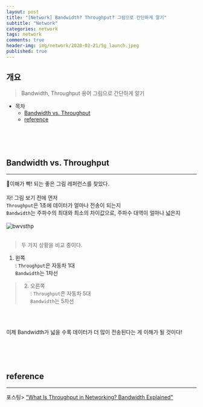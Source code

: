 ```yaml
---  
layout: post  
title: "[Network] Bandwidth? Throughput? 그림으로 간단하게 알기"  
subtitle: "Network"  
categories: network  
tags: network
comments: true  
header-img: img/network/2020-02-21/5g_launch.jpeg
published: true
---  
```

  
## 개요  
> Bandwidth, Throughput 용어 그림으로 간단하게 알기
  
- 목차  
   - [Bandwidth vs. Throughput](#bandwidth-vs-throughput)
   - [reference](#reference)

  
<br><br><br>


## Bandwidth vs. Throughput
---  
이해가 빡! 되는 좋은 그림 레퍼런스를 찾았다.
<br><br>
자! 그림 보기 전에 먼저<br>
`Throughput`은 1초에 데이터가 얼마나 전송이 되는지<br>
`Bandwidth`는 주파수의 최대와 최소의 차이값으로, 주파수 대역이 얼마나 넓은지
<br><br>
![bwvsthp](https://dokylee54.github.io/assets/img/doubleqoute.png)
<br><br>
> 두 가지 상황을 비교 중이다.<br>
1. 왼쪽<br>
: `Throughput`은 자동차 1대<br>
`Bandwidth`는 1차선
>2. 오른쪽<br>
: `Throughput`은 자동차 5대<br>
`Bandwidth`는 5차선


<br><br>

이제 Bandwidth가 넓을 수록 데이터가 더 많이 전송된다는 게 이해가 될 것이다!

<br><br><br>


## reference
---
포스팅> ["What Is Throughput in Networking? Bandwidth Explained"](https://www.dnsstuff.com/network-throughput-bandwidth)


